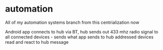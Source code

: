 # automation
All of my automation systems branch from this centrialization now

Android app connects to hub via BT,
hub sends out 433 mhz radio signal to all connected devices - sends what app sends to hub
addressed devices read and react to hub message
